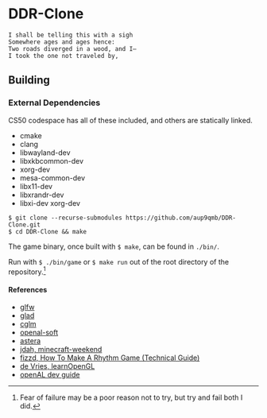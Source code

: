 # DDR-Clone

```
I shall be telling this with a sigh
Somewhere ages and ages hence:
Two roads diverged in a wood, and I—
I took the one not traveled by,
```

## Building

### External Dependencies

CS50 codespace has all of these included, and others are statically linked.

- cmake
- clang
- libwayland-dev
- libxkbcommon-dev
- xorg-dev
- mesa-common-dev
- libx11-dev
- libxrandr-dev
- libxi-dev xorg-dev


`$ git clone --recurse-submodules https://github.com/aup9qmb/DDR-Clone.git`\
`$ cd DDR-Clone && make`

The game binary, once built with `$ make`, can be found in `./bin/`.

Run with `$ ./bin/game` or `$ make run` out of the root directory of the repository.[^1]

[^1]: Fear of failure may be a poor reason not to try, but try and fail both I did.

#### References

- [glfw](https://www.glfw.org/)
- [glad](https://glad.dav1d.de/)
- [cglm](https://github.com/recp/cglm)
- [openal-soft](https://github.com/kcat/openal-soft)
- [astera](https://github.com/tek256/astera)
- [jdah, minecraft-weekend](https://www.youtube.com/watch?v=4O0_-1NaWnY)
- [fizzd, How To Make A Rhythm Game (Technical Guide)](https://fizzd.notion.site/How-To-Make-A-Rhythm-Game-Technical-Guide-ed09f5e09752451f97501ebddf68cf8a)
- [de Vries, learnOpenGL](https://learnopengl.com/)
- [openAL dev guide](https://www.openal.org/documentation/OpenAL_Programmers_Guide.pdf)
